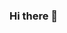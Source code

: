 ### Hi there 👋

<!--
**alexlitocortez/alexlitocortez** is a ✨ _special_ ✨ repository because its `README.md` (this file) appears on your GitHub profile.

Here are some ideas to get you started:

- 🔭 I’m currently working on everything and nothing
- 🌱 I’m currently learning Sequelize
- 👯 I’m looking to collaborate on anything where I'll enjoy the project and partners
-->
